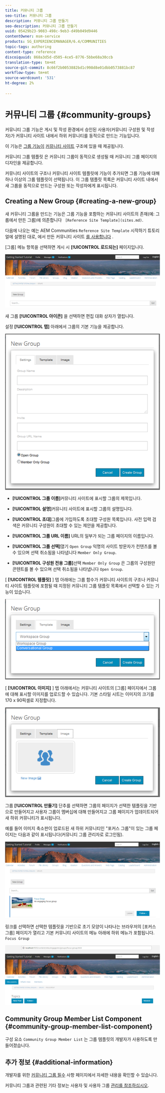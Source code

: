 ```yaml
---
title: 커뮤니티 그룹
seo-title: 커뮤니티 그룹
description: 커뮤니티 그룹 만들기
seo-description: 커뮤니티 그룹 만들기
uuid: 05429b23-9083-498c-9eb3-d49b049d9446
contentOwner: msm-service
products: SG_EXPERIENCEMANAGER/6.4/COMMUNITIES
topic-tags: authoring
content-type: reference
discoiquuid: 868a3d5d-d505-4ce5-8776-5bbe68a30ccb
translation-type: tm+mt
source-git-commit: 8c66f2b0053882bd1c998d8e01dbb0573881bc87
workflow-type: tm+mt
source-wordcount: '531'
ht-degree: 2%

---
```



# 커뮤니티 그룹 {#community-groups}

커뮤니티 그룹 기능은 게시 및 작성 환경에서 승인된 사용자(커뮤니티 구성원 및 작성자)가 커뮤니티 사이트 내에서 하위 커뮤니티를 동적으로 만드는 기능입니다.

이 기능은 [그룹 기능이](functions.md#groups-function) [커뮤니티 사이트](sites-console.md) 구조에 있을 때 제공됩니다.

커뮤니티 그룹 템플릿 [](tools-groups.md) 은 커뮤니티 그룹이 동적으로 생성될 때 커뮤니티 그룹 페이지의 디자인을 제공합니다.

커뮤니티 사이트의 구조나 커뮤니티 사이트 템플릿에 기능이 추가되면 그룹 기능에 대해 하나 이상의 그룹 템플릿이 선택됩니다. 이 그룹 템플릿 목록은 커뮤니티 사이트 내에서 새 그룹을 동적으로 만드는 구성원 또는 작성자에게 표시됩니다.

## Creating a New Group {#creating-a-new-group}

새 커뮤니티 그룹을 만드는 기능은 그룹 기능을 포함하는 커뮤니티 사이트의 존재(예: 그룹에서 만든 그룹)에 의존합니다 ` [Reference Site Template](sites.md)`.

다음에 나오는 예는 AEM Communities `Reference Site Template` 시작하기 튜토리얼에 설명된 대로, 에서 만든 커뮤니티 사이트 [를 사용합니다](getting-started.md) .

[그룹] 메뉴 항목을 선택하면 게시 시 **[!UICONTROL 로드되는]** 페이지입니다.

![chlimage_1-236](assets/chlimage_1-236.png)

새 그룹 **[!UICONTROL 아이콘]** 을 선택하면 편집 대화 상자가 열립니다.

설정 **[!UICONTROL 탭]** 아래에서 그룹의 기본 기능을 제공합니다.

![chlimage_1-237](assets/chlimage_1-237.png)

* **[!UICONTROL 그룹 이름]**&#x200B;커뮤니티 사이트에 표시할 그룹의 제목입니다.

* **[!UICONTROL 설명]**&#x200B;커뮤니티 사이트에 표시할 그룹의 설명입니다.

* **[!UICONTROL 초대]**&#x200B;그룹에 가입하도록 초대할 구성원 목록입니다. 사전 입력 검색은 커뮤니티 구성원이 초대할 수 있는 제안을 제공합니다.

* **[!UICONTROL 그룹 URL 이름]** URL의 일부가 되는 그룹 페이지의 이름입니다.

* **[!UICONTROL 그룹 선택]**&#x200B;열기 
`Open Group` 익명의 사이트 방문자가 컨텐츠를 볼 수 있으며 선택 취소됨을 나타냅니다 `Member Only Group`.

* **[!UICONTROL 구성원 전용 그룹]**&#x200B;선택 
`Member Only Group` 은 그룹의 구성원만 콘텐트를 볼 수 있으며 선택 취소됨을 나타냅니다 `Open Group`.

[ **[!UICONTROL 템플릿]** ] 탭 아래에는 그룹 함수가 커뮤니티 사이트의 구조나 커뮤니티 사이트 템플릿에 포함될 때 지정된 커뮤니티 그룹 템플릿 목록에서 선택할 수 있는 기능이 있습니다.

![chlimage_1-238](assets/chlimage_1-238.png)

[ **[!UICONTROL 이미지]** ] 탭 아래에서는 커뮤니티 사이트의 [그룹] 페이지에서 그룹에 대해 표시할 이미지를 업로드할 수 있습니다. 기본 스타일 시트는 이미지의 크기를 170 x 90픽셀로 지정합니다.

![chlimage_1-239](assets/chlimage_1-239.png)

그룹 **[!UICONTROL 만들기]** 단추를 선택하면 그룹의 페이지가 선택한 템플릿을 기반으로 만들어지고 사용자 그룹이 멤버십에 대해 만들어지고 그룹 페이지가 업데이트되어 새 하위 커뮤니티가 표시됩니다.

예를 들어 이미지 축소판이 업로드된 새 하위 커뮤니티인 &quot;포커스 그룹&quot;이 있는 그룹 페이지는 다음과 같이 표시됩니다(커뮤니티 그룹 관리자로 로그인됨).

![chlimage_1-240](assets/chlimage_1-240.png)

링크를 선택하면 선택한 템플릿을 기반으로 초기 모양이 나타나는 브라우저의 [포커스 그룹] 페이지가 열리고 기본 커뮤니티 사이트의 메뉴 아래에 하위 메뉴가 포함됩니다. `Focus Group`

![chlimage_1-241](assets/chlimage_1-241.png)

## Community Group Member List Component {#community-group-member-list-component}

구성 요소 `Community Group Member List` 는 그룹 템플릿의 개발자가 사용하도록 만들어졌습니다.

## 추가 정보 {#additional-information}

개발자를 위한 [커뮤니티 그룹 필수](essentials-groups.md) 사항 페이지에서 자세한 내용을 확인할 수 있습니다.

커뮤니티 그룹과 관련된 기타 정보는 사용자 및 사용자 그룹 [관리를 참조하십시오](users.md).
